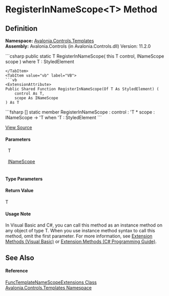 # RegisterInNameScope&lt;T&gt; Method




## Definition
**Namespace:** <a href="N_Avalonia_Controls_Templates">Avalonia.Controls.Templates</a>  
**Assembly:** Avalonia.Controls (in Avalonia.Controls.dll) Version: 11.2.0

<Tabs groupId="api-code-preview">
<TabItem value="csharp" label="C#">
```csharp
public static T RegisterInNameScope<T>(
	this T control,
	INameScope scope
)
where T : StyledElement

```
</TabItem>
<TabItem value="vb" label="VB">
```vb
<ExtensionAttribute>
Public Shared Function RegisterInNameScope(Of T As StyledElement) ( 
	control As T,
	scope As INameScope
) As T
```
</TabItem>
<TabItem value="fsharp" label="F#">
```fsharp
[<ExtensionAttribute>]
static member RegisterInNameScope : 
        control : 'T * 
        scope : INameScope -> 'T  when 'T : StyledElement
```
</TabItem>
</Tabs>



<a href="https://github.com/AvaloniaUI/Avalonia/tree/master/src/Avalonia.Controls/Templates/FuncTemplateNameScopeExtensions.cs#L9" title="View the source code">View Source</a>



#### Parameters
<dl><dt>  T</dt><dd> </dd><dt>  <a href="T_Avalonia_Controls_INameScope">INameScope</a></dt><dd> </dd></dl>

#### Type Parameters
<dl><dt /><dd /></dl>

#### Return Value
T

#### Usage Note
In Visual Basic and C#, you can call this method as an instance method on any object of type T. When you use instance method syntax to call this method, omit the first parameter. For more information, see <a href="https://docs.microsoft.com/dotnet/visual-basic/programming-guide/language-features/procedures/extension-methods" target="_blank" rel="noopener noreferrer">Extension Methods (Visual Basic)</a> or <a href="https://docs.microsoft.com/dotnet/csharp/programming-guide/classes-and-structs/extension-methods" target="_blank" rel="noopener noreferrer">Extension Methods (C# Programming Guide)</a>.

## See Also


#### Reference
<a href="T_Avalonia_Controls_Templates_FuncTemplateNameScopeExtensions">FuncTemplateNameScopeExtensions Class</a>  
<a href="N_Avalonia_Controls_Templates">Avalonia.Controls.Templates Namespace</a>  
